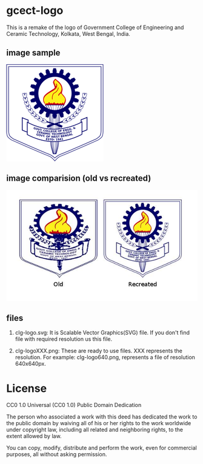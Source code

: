 # gcect-logo
This is a remake of the logo of Government College of Engineering and Ceramic Technology, Kolkata, West Bengal, India.

## image sample

![image_sample](clg-logo256.png)

## image comparision (old vs recreated)

![comparision_image](comparision.jpg)


## files
1. clg-logo.svg: It is Scalable Vector Graphics(SVG) file. If you don't find file with required resolution us this file.

2. clg-logoXXX.png: These are ready to use files. XXX represents the resolution. For example: clg-logo640.png, represents a file of resolution 640x640px.

# License

CC0 1.0 Universal (CC0 1.0) 
Public Domain Dedication

The person who associated a work with this deed has dedicated the work to the public domain by waiving all of his or her rights to the work worldwide under copyright law, including all related and neighboring rights, to the extent allowed by law.

You can copy, modify, distribute and perform the work, even for commercial purposes, all without asking permission.
